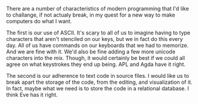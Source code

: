 There are a number of characteristics of modern programming that I'd like to challange, if not actualy break, in my quest for a new way to make computers do what I want. 

The first is our use of ASCII. It's scary to all of us to imagine having to type characters that aren't stenciled on our keys, but we in fact do this every day. All of us have commands on our keyboards that we had to memorize. And we are fine with it. We'd also be fine adding a few more unicode characters into the mix. Though, it would certainly be best if we could all agree on what keystrokes they end up being. APL and Agda have it right.

The second is our adherence to text code in source files. I would like us to break apart the storage of the code, from the editing, and visualization of it. In fact, maybe what we need is to store the code in a relational database. I think Eve has it right.

